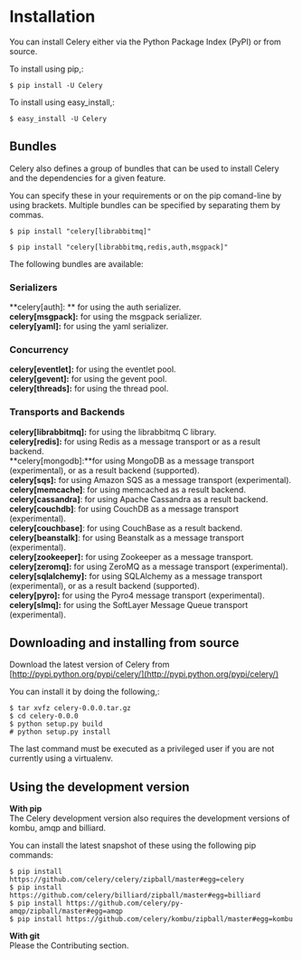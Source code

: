 # Installation

You can install Celery either via the Python Package Index (PyPI) or from source.

To install using pip,:
```
$ pip install -U Celery
```
To install using easy_install,:
```
$ easy_install -U Celery
```


## Bundles

Celery also defines a group of bundles that can be used to install Celery and the dependencies for a given feature.

You can specify these in your requirements or on the pip comand-line by using brackets. Multiple bundles can be specified by separating them by commas.
```
$ pip install "celery[librabbitmq]"

$ pip install "celery[librabbitmq,redis,auth,msgpack]"
```
The following bundles are available:  

### Serializers

**celery[auth]:	**   for using the auth serializer.  
**celery[msgpack]:** for using the msgpack serializer.  
**celery[yaml]:**	 for using the yaml serializer.  


### Concurrency

**celery[eventlet]:** for using the eventlet pool.  
**celery[gevent]:**	  for using the gevent pool.  
**celery[threads]:**  for using the thread pool.  


### Transports and Backends

**celery[librabbitmq]:** for using the librabbitmq C library.  
**celery[redis]:**       for using Redis as a message transport or as a result backend.  
**celery[mongodb]:**for using MongoDB as a message transport (experimental), or as a result backend (supported).  
**celery[sqs]:**	for using Amazon SQS as a message transport (experimental).  
**celery[memcache]**:
 	for using memcached as a result backend.  
**celery[cassandra]**:
 	for using Apache Cassandra as a result backend.  
**celery[couchdb]**:
 	for using CouchDB as a message transport (experimental).  
**celery[couchbase]**:
 	for using CouchBase as a result backend.  
**celery[beanstalk]**:
 	for using Beanstalk as a message transport (experimental).  
**celery[zookeeper]:**
 	for using Zookeeper as a message transport.  
**celery[zeromq]:**	for using ZeroMQ as a message transport (experimental).  
**celery[sqlalchemy]:**
 	for using SQLAlchemy as a message transport (experimental), or as a result backend (supported).  
**celery[pyro]:**	for using the Pyro4 message transport (experimental).  
**celery[slmq]:**	for using the SoftLayer Message Queue transport (experimental).  


## Downloading and installing from source

Download the latest version of Celery from [http://pypi.python.org/pypi/celery/](http://pypi.python.org/pypi/celery/)

You can install it by doing the following,:
```
$ tar xvfz celery-0.0.0.tar.gz
$ cd celery-0.0.0
$ python setup.py build
# python setup.py install
```
The last command must be executed as a privileged user if you are not currently using a virtualenv.


## Using the development version

**With pip**  
The Celery development version also requires the development versions of kombu, amqp and billiard.  

You can install the latest snapshot of these using the following pip commands:
```
$ pip install https://github.com/celery/celery/zipball/master#egg=celery
$ pip install https://github.com/celery/billiard/zipball/master#egg=billiard
$ pip install https://github.com/celery/py-amqp/zipball/master#egg=amqp
$ pip install https://github.com/celery/kombu/zipball/master#egg=kombu
```
**With git**  
Please the Contributing section.